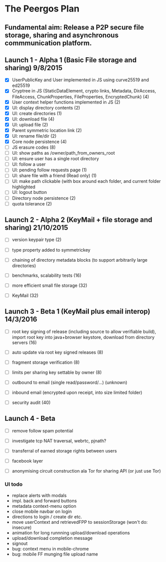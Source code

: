 The Peergos Plan
================
Fundamental aim: Release a P2P secure file storage, sharing and asynchronous commmunication platform.
---------------------

Launch 1 - Alpha 1 (Basic File storage and sharing) 9/8/2015
-------------------------------------------------------------
- [X] UserPublicKey and User implemented in JS using curve25519 and ed25519
- [X] Cryptree in JS (StaticDataElement, crypto links, Metadata, DirAccess, FileAccess, ChunkProperties, FileProperties, EncryptedChunk) (4)
- [X] User context helper functions implemented in JS (2)
- [X] UI: display directory contents (2)
- [X] UI: create directories (1)
- [X] UI: download file (4)
- [X] UI: upload file (2)
- [X] Parent symmetric location link (2)
- [X] UI: rename file/dir (2)
- [X] Core node persistence (4)
- [ ] JS erasure codes (8)
- [ ] UI: show paths as /owner/path_from_owners_root
- [ ] UI: ensure user has a single root directory
- [ ] UI: follow a user
- [ ] UI: pending follow requests page (1)
- [ ] UI: share file with a friend (Read only) (1)
- [ ] UI: make path clickable (with box around each folder, and current folder highlighted
- [ ] UI: logout button
- [ ] Directory node persistence (2)
- [ ] quota tolerance (2)

Launch 2 - Alpha 2 (KeyMail + file storage and sharing) 21/10/2015
------------------------------------------------------------------
- [ ] version keypair type (2)
- [ ] type property added to symmetrickey
- [ ] chaining of directory metadata blocks (to support arbitrarily large directories)
- [ ] benchmarks, scalability tests (16)
- [ ] more efficient small file storage (32)
- [ ] KeyMail (32)


Launch 3 - Beta 1 (KeyMail plus email interop) 14/3/2016
--------------------------------------------------------
- [ ] root key signing of release (including source to allow verifiable build), import root key into java+browser keystore, download from directory servers (16)
- [ ] auto update via root key signed releases (8)
- [ ] fragment storage verification (8)
- [ ] limits per sharing key settable by owner (8)
- [ ] outbound to email (single read/password/...) (unknown)
- [ ] inbound email (encrypted upon receipt, into size limited folder)
- [ ] security audit (40)


Launch 4 - Beta
---------------
- [ ] remove follow spam potential
- [ ] investigate tcp NAT traversal, webrtc, pjnath?
- [ ] transferral of earned storage rights between users
- [ ] facebook layer


- [ ] anonymising circuit construction ala Tor for sharing API (or just use Tor)


### UI todo

* replace alerts with modals
* impl. back and forward buttons
* metadata context-menu option
* close mobile navbar on login
* directions  to login / create dir etc.
* move userContext  and retrievedFPP to sessionStorage (won't do: insecure)
* animation for long runnning upload/download operations
* upload/download completion message
* signout
* bug: context menu in mobile-chrome
* bug: mobile FF munging file upload name
